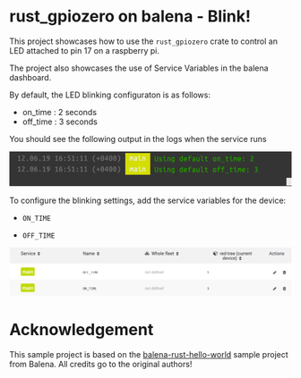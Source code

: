 # rust_gpiozero on balena - Blink!

This project showcases how to use the `rust_gpiozero` crate to control an LED attached to pin 17 on a raspberry pi.

The project also showcases the use of Service Variables in the balena dashboard.

By default, the LED blinking configuraton is as follows:

-   on_time : 2 seconds
-   off_time : 3 seconds

You should see the following output in the logs when the service runs

![defaults](img/defaults.png)

To configure the blinking settings, add the service variables for the device:

-   `ON_TIME`

-   `OFF_TIME`

![service variables](img/service_vars.png)

# Acknowledgement

This sample project is based on the [balena-rust-hello-world](https://github.com/balena-io-projects/balena-rust-hello-world) sample project from Balena. All credits go to the original authors!
